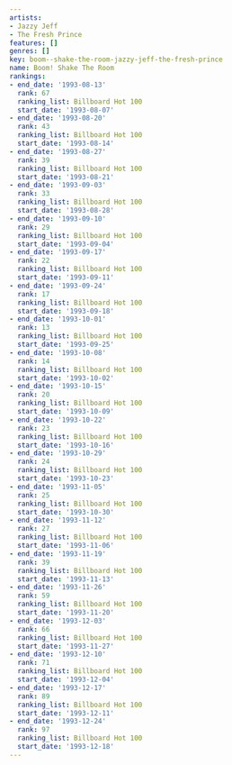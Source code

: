 ```yaml
---
artists:
- Jazzy Jeff
- The Fresh Prince
features: []
genres: []
key: boom--shake-the-room-jazzy-jeff-the-fresh-prince
name: Boom! Shake The Room
rankings:
- end_date: '1993-08-13'
  rank: 67
  ranking_list: Billboard Hot 100
  start_date: '1993-08-07'
- end_date: '1993-08-20'
  rank: 43
  ranking_list: Billboard Hot 100
  start_date: '1993-08-14'
- end_date: '1993-08-27'
  rank: 39
  ranking_list: Billboard Hot 100
  start_date: '1993-08-21'
- end_date: '1993-09-03'
  rank: 33
  ranking_list: Billboard Hot 100
  start_date: '1993-08-28'
- end_date: '1993-09-10'
  rank: 29
  ranking_list: Billboard Hot 100
  start_date: '1993-09-04'
- end_date: '1993-09-17'
  rank: 22
  ranking_list: Billboard Hot 100
  start_date: '1993-09-11'
- end_date: '1993-09-24'
  rank: 17
  ranking_list: Billboard Hot 100
  start_date: '1993-09-18'
- end_date: '1993-10-01'
  rank: 13
  ranking_list: Billboard Hot 100
  start_date: '1993-09-25'
- end_date: '1993-10-08'
  rank: 14
  ranking_list: Billboard Hot 100
  start_date: '1993-10-02'
- end_date: '1993-10-15'
  rank: 20
  ranking_list: Billboard Hot 100
  start_date: '1993-10-09'
- end_date: '1993-10-22'
  rank: 23
  ranking_list: Billboard Hot 100
  start_date: '1993-10-16'
- end_date: '1993-10-29'
  rank: 24
  ranking_list: Billboard Hot 100
  start_date: '1993-10-23'
- end_date: '1993-11-05'
  rank: 25
  ranking_list: Billboard Hot 100
  start_date: '1993-10-30'
- end_date: '1993-11-12'
  rank: 27
  ranking_list: Billboard Hot 100
  start_date: '1993-11-06'
- end_date: '1993-11-19'
  rank: 39
  ranking_list: Billboard Hot 100
  start_date: '1993-11-13'
- end_date: '1993-11-26'
  rank: 59
  ranking_list: Billboard Hot 100
  start_date: '1993-11-20'
- end_date: '1993-12-03'
  rank: 66
  ranking_list: Billboard Hot 100
  start_date: '1993-11-27'
- end_date: '1993-12-10'
  rank: 71
  ranking_list: Billboard Hot 100
  start_date: '1993-12-04'
- end_date: '1993-12-17'
  rank: 89
  ranking_list: Billboard Hot 100
  start_date: '1993-12-11'
- end_date: '1993-12-24'
  rank: 97
  ranking_list: Billboard Hot 100
  start_date: '1993-12-18'
---
```


